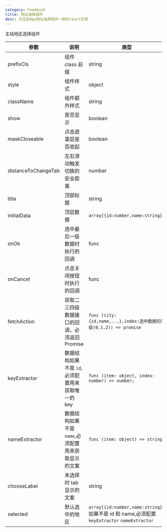 ```yaml
---
category: Feedback
title: 地址选择组件
desc: 与主站App地址选择组件一致的react实现
---
```


主站地区选择组件

<DEMO>

| 参数                | 说明                                               | 类型                                                                                        | 默认值                     | 必填  |
| ------------------- | -------------------------------------------------- | ------------------------------------------------------------------------------------------- | -------------------------- | ----- |
| prefixCls           | 组件 class 前缀                                    | string                                                                                      | Yep-area-picker            | false |
| style               | 组件样式                                           | object                                                                                      | {}                         | false |
| className           | 组件额外样式                                       | string                                                                                      | -                          | false |
| show                | 是否显示                                           | boolean                                                                                     | false                      | false |
| maskCloseable       | 点击遮罩层是否收起                                 | boolean                                                                                     | false                      | false |
| distanceToChangeTab | 左右滑动触发切换的安全距离                         | number                                                                                      | 10                         | false |
| title               | 顶部标题                                           | string                                                                                      | `配送至`                   | false |
| initialData         | 顶层数据                                           | `array[{id:number,name:string}]`                                                            | -                          | true  |
| onOk                | 选中最后一级数据时执行的回调                       | func                                                                                        | -                          | true  |
| onCancel            | 点击关闭按钮时执行的回调                           | func                                                                                        | -                          | true  |
| fetchAction         | 获取二三四级数据接口的回调，必须返回 Promise       | `func (city:{id,name,...},index:选中数据的层级(0,1,2)) => promise`                          | -                          | true  |
| keyExtractor        | 数据结构如果不是 `id`,必须配置用来获取唯一的 key   | `func (item: object, index: number) => number;`                                             | (item, index) => item.id   | false |
| nameExtractor       | 数据结构如果不是 `name`,必须配置用来获取显示的文案 | `func (item: object) => string;`                                                            | (item, index) => item.name | false |
| chooseLabel         | 未选择时 tab 显示的文案                            | string                                                                                      | `请选择`                   | false |
| selected            | 默认选中的地区                                     | `array[{id:number,name:string}]`如果不是 id 和 name,必须配置 `keyExtractor` `nameExtractor` | []                         | false |

